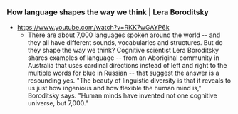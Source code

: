 ### How language shapes the way we think | Lera Boroditsky
* https://www.youtube.com/watch?v=RKK7wGAYP6k
  - There are about 7,000 languages spoken around the world -- and they all have different sounds, vocabularies and structures. But do they shape the way we think? Cognitive scientist Lera Boroditsky shares examples of language -- from an Aboriginal community in Australia that uses cardinal directions instead of left and right to the multiple words for blue in Russian -- that suggest the answer is a resounding yes. "The beauty of linguistic diversity is that it reveals to us just how ingenious and how flexible the human mind is," Boroditsky says. "Human minds have invented not one cognitive universe, but 7,000."


